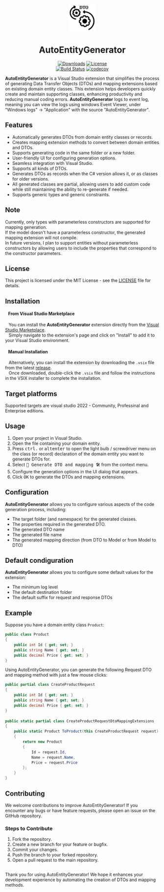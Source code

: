 <div align="center">
  <img  src="/AutoEntityGenerator.Manifest/AutoEntityGenerator.png" />

# AutoEntityGenerator


[![Downloads](https://img.shields.io/visual-studio-marketplace/d/zoharpeled.AutoEntityGenerator)](https://marketplace.visualstudio.com/items?itemName=ZoharPeled.AutoEntityGenerator)
[![License](https://img.shields.io/badge/license-MIT-blue.svg)](LICENSE)  
[![Build Status](https://github.com/Peled-Zohar/AutoEntityGenerator/actions/workflows/BuildAndTest.yml/badge.svg)](https://github.com/Peled-Zohar/AutoEntityGenerator/actions/workflows/BuildAndTest.yml/badge.svg) 
[![codecov](https://codecov.io/gh/Peled-Zohar/AutoEntityGenerator/graph/badge.svg?token=H3FNKNP6EL)](https://codecov.io/gh/Peled-Zohar/AutoEntityGenerator)  

</div>

**AutoEntityGenerator** is a Visual Studio extension that simplifies the process of generating Data Transfer Objects (DTOs) and mapping extensions based on existing domain entity classes.
This extension helps developers quickly create and maintain supporting classes, enhancing productivity and reducing manual coding errors.
**AutoEntityGenerator** logs to event log, meaning you can view the logs using windows Event Viewer, under "Windows logs" -> "Application" with the source "AutoEntityGenerator".

## Features

- Automatically generates DTOs from domain entity classes or records.
- Creates mapping extension methods to convert between domain entities and DTOs.
- Supports generating code in the same folder or a new folder.
- User-friendly UI for configuring generation options.
- Seamless integration with Visual Studio.
- Supports all kinds of DTOs.
- Generates DTOs as records when the C# version allows it, or as classes for older versions.
- All generated classes are partial, allowing users to add custom code while still maintaining the ability to re-generate if needed.
- Supports generic types and generic constraints.

## Note

Currently, only types with parameterless constructors are supported for mapping generation.  
If the model doesn't have a parameterless constructor, the generated mapping extension will not compile.  
In future versions, I plan to support entities without parameterless constructors by allowing users to include the properties that correspond to the constructor parameters.  

## License

This project is licensed under the MIT License - see the [LICENSE](/AutoEntityGenerator.Manifest/LICENSE.txt) file for details.


## Installation

#### &nbsp;&nbsp; From Visual Studio Marketplace

&nbsp;&nbsp; You can install the **AutoEntityGenerator** extension directly from the [Visual Studio Marketplace](https://marketplace.visualstudio.com/items?itemName=ZoharPeled.AutoEntityGenerator).  
&nbsp;&nbsp; Simply navigate to the extension's page and click on "Install" to add it to your Visual Studio environment.

#### &nbsp;&nbsp; Manual Installation

&nbsp;&nbsp; Alternatively, you can install the extension by downloading the `.vsix` file from the latest [release](https://github.com/Peled-Zohar/AutoEntityGenerator/releases).  
&nbsp;&nbsp; Once downloaded, double-click the `.vsix` file and follow the instructions in the VSIX installer to complete the installation.

## Target platforms

Supported targets are visual studio 2022 - Community, Professinal and Enterprise editions.  

## Usage

1. Open your project in Visual Studio.
2. Open the file containing your domain entity.
3. Press <kbd>ctrl</kbd><kbd>.</kbd> or <kbd>alt</kbd><kbd>enter</kbd> to open the light bulb / screwdriver menu on the class (or record) declaration of the domain entity you want to generate DTOs for.
5. Select <kbd>🔧 Generate DTO and mapping 🛠️</kbd> from the context menu.
6. Configure the generation options in the UI dialog that appears.
7. Click <kbd>OK</kbd> to generate the DTOs and mapping extensions.

## Configuration

**AutoEntityGenerator** allows you to configure various aspects of the code generation process, including:

- The target folder (and namespace) for the generated classes.
- The properties required in the generated DTO.
- The generated DTO name
- The generated file name
- The generated mapping direction (from DTO to Model or from Model to DTO)

## Default condiguration

**AutoEntityGenerator** allows you to configure some default values for the extension:

- The minimum log level
- The default destination folder
- The default suffix for request and response DTOs

## Example

Suppose you have a domain entity class `Product`:

```csharp
public class Product
{
    public int Id { get; set; }
    public string Name { get; set; }
    public decimal Price { get; set; }
}
```
Using AutoEntityGenerator, you can generate the following Request DTO and mapping method with just a few mouse clicks:

```csharp
public partial class CreateProductRequest
{
    public int Id { get; set; }
    public string Name { get; set; }
    public decimal Price { get; set; }
}

public static partial class CreateProductRequestDtoMappingExtensions
{
    public static Product ToProduct(this CreateProductRequest request)
    {
        return new Product
        {
            Id = request.Id,
            Name = request.Name,
            Price = request.Price
        };
    }
}
```

## Contributing

We welcome contributions to improve AutoEntityGenerator! If you encounter any bugs or have feature requests, please open an issue on the GitHub repository.

### Steps to Contribute
1. Fork the repository.
1. Create a new branch for your feature or bugfix.
1. Commit your changes.
1. Push the branch to your forked repository.
1. Open a pull request to the main repository.

## 

Thank you for using AutoEntityGenerator! We hope it enhances your development experience by automating the creation of DTOs and mapping methods.
